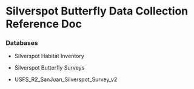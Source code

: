 # Silverspot Butterfly Data Collection Reference Doc

### Databases 

- Silverspot Habitat Inventory

- Silverspot Butterfly Surveys

- USFS_R2_SanJuan_Silverspot_Survey_v2